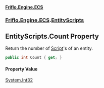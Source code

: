 #### [Friflo.Engine.ECS](index.md#'index')
### [Friflo.Engine.ECS](Friflo.Engine.ECS.md#'Friflo.Engine.ECS').[EntityScripts](EntityScripts.md#'Friflo.Engine.ECS.EntityScripts')

## EntityScripts.Count Property

Return the number of [Script](Script.md#'Friflo.Engine.ECS.Script')'s of an entity.

```csharp
public int Count { get; }
```

#### Property Value
[System.Int32](https://docs.microsoft.com/en-us/dotnet/api/System.Int32#'System.Int32')